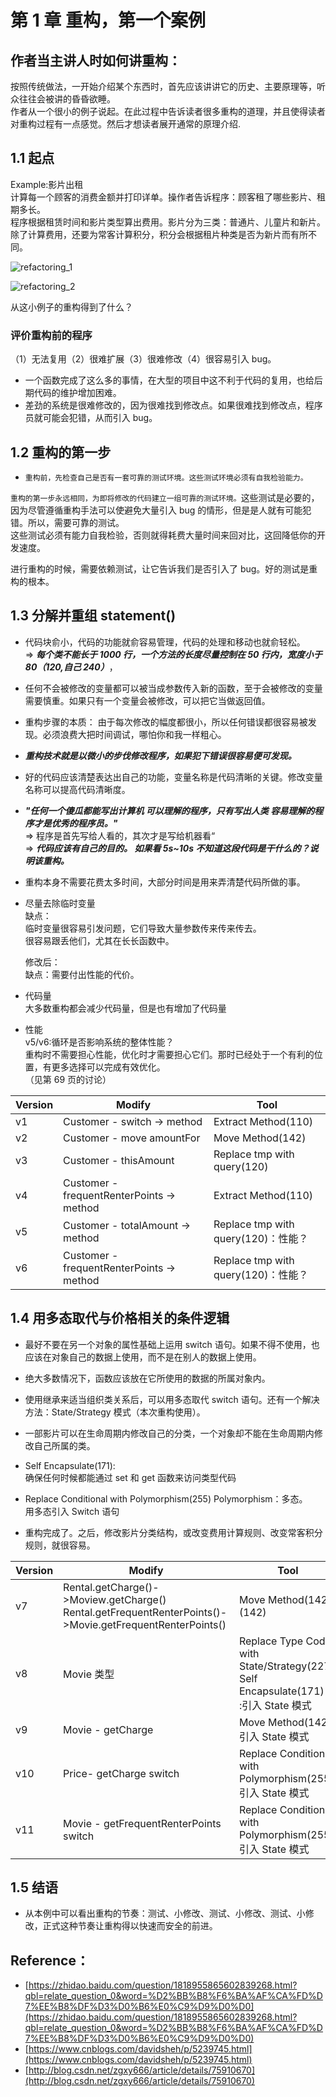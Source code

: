 # 第 1 章 重构，第一个案例

## 作者当主讲人时如何讲重构：

按照传统做法，一开始介绍某个东西时，首先应该讲讲它的历史、主要原理等，听众往往会被讲的昏昏欲睡。  
作者从一个很小的例子说起。在此过程中告诉读者很多重构的道理，并且使得读者对重构过程有一点感觉。然后才想读者展开通常的原理介绍.

## 1.1 起点

Example:影片出租  
计算每一个顾客的消费金额并打印详单。操作者告诉程序：顾客租了哪些影片、租期多长。  
程序根据租赁时间和影片类型算出费用。影片分为三类：普通片、儿童片和新片。  
除了计算费用，还要为常客计算积分，积分会根据租片种类是否为新片而有所不同。

![refactoring_1](https://yingvickycao.github.io/img/refactoring_1.jpg)

![refactoring_2](https://yingvickycao.github.io/img/refactoring_2.jpg)

从这小例子的重构得到了什么？

### 评价重构前的程序

（1）无法复用（2）很难扩展（3）很难修改（4）很容易引入 bug。

- 一个函数完成了这么多的事情，在大型的项目中这不利于代码的复用，也给后期代码的维护增加困难。
- 差劲的系统是很难修改的，因为很难找到修改点。如果很难找到修改点，程序员就可能会犯错，从而引入 bug。

## 1.2 重构的第一步

- `重构前，先检查自己是否有一套可靠的测试环境。这些测试环境必须有自我检验能力。`

`重构的第一步永远相同，为即将修改的代码建立一组可靠的测试环境。`这些测试是必要的，因为尽管遵循重构手法可以使避免大量引入 bug 的情形，但是是人就有可能犯错。所以，需要可靠的测试。  
这些测试必须有能力自我检验，否则就得耗费大量时间来回对比，这回降低你的开发速度。

进行重构的时候，需要依赖测试，让它告诉我们是否引入了 bug。好的测试是重构的根本。

## 1.3 分解并重组 statement()

- 代码块俞小，代码的功能就俞容易管理，代码的处理和移动也就俞轻松。  
  => **_每个类不能长于 1000 行，一个方法的长度尽量控制在 50 行内，宽度小于 80（120,自己 240）_**，
- 任何不会被修改的变量都可以被当成参数传入新的函数，至于会被修改的变量需要慎重。如果只有一个变量会被修改，可以把它当做返回值。

- 重构步骤的本质： 由于每次修改的幅度都很小，所以任何错误都很容易被发现。必须浪费大把时间调试，哪怕你和我一样粗心。
- **_重构技术就是以微小的步伐修改程序，如果犯下错误很容易便可发现。_**
- 好的代码应该清楚表达出自己的功能，变量名称是代码清晰的关键。修改变量名称可以提高代码清晰度。

- **_"任何一个傻瓜都能写出计算机 可以理解的程序，只有写出人类 容易理解的程序才是优秀的程序员。"_**  
  => 程序是首先写给人看的，其次才是写给机器看“  
  => **_代码应该有自己的目的。 如果看 5s~10s 不知道这段代码是干什么的？说明该重构。_**

- 重构本身不需要花费太多时间，大部分时间是用来弄清楚代码所做的事。

- 尽量去除临时变量  
  缺点：  
  临时变量很容易引发问题，它们导致大量参数传来传来传去。  
  很容易跟丢他们，尤其在长长函数中。

  修改后：  
  缺点：需要付出性能的代价。

- 代码量  
  大多数重构都会减少代码量，但是也有增加了代码量

- 性能  
   v5/v6:循环是否影响系统的整体性能？  
   重构时不需要担心性能，优化时才需要担心它们。那时已经处于一个有利的位置，有更多选择可以完成有效优化。  
  （见第 69 页的讨论）

| Version | Modify                                    | Tool                                |
| ------- | ----------------------------------------- | ----------------------------------- |
| v1      | Customer - switch -> method               | Extract Method(110)                 |
| v2      | Customer - move amountFor                 | Move Method(142)                    |
| v3      | Customer - thisAmount                     | Replace tmp with query(120)         |
| v4      | Customer - frequentRenterPoints -> method | Extract Method(110)                 |
| v5      | Customer - totalAmount -> method          | Replace tmp with query(120)：性能？ |
| v6      | Customer - frequentRenterPoints -> method | Replace tmp with query(120)：性能？ |

## 1.4 用多态取代与价格相关的条件逻辑

- 最好不要在另一个对象的属性基础上运用 switch 语句。如果不得不使用，也应该在对象自己的数据上使用，而不是在别人的数据上使用。
- 绝大多数情况下，函数应该放在它所使用的数据的所属对象内。
- 使用继承来适当组织类关系后，可以用多态取代 switch 语句。还有一个解决方法：State/Strategy 模式（本次重构使用）。
- 一部影片可以在生命周期内修改自己的分类，一个对象却不能在生命周期内修改自己所属的类。

- Self Encapsulate(171):  
  确保任何时候都能通过 set 和 get 函数来访问类型代码
- Replace Conditional with Polymorphism(255)
  Polymorphism：多态。  
  用多态引入 Switch 语句
- 重构完成了。之后，修改影片分类结构，或改变费用计算规则、改变常客积分规则，就很容易。

| Version | Modify                                                                                                       | Tool                                                                                        |
| ------- | ------------------------------------------------------------------------------------------------------------ | ------------------------------------------------------------------------------------------- |
| v7      | Rental.getCharge()->Moview.getCharge()<br/>Rental.getFrequentRenterPoints()->Movie.getFrequentRenterPoints() | Move Method(142)(142)                                                                       |
| v8      | Movie 类型                                                                                                   | Replace Type Code with State/Strategy(227)<br/> Self Encapsulate(171) <br/>:引入 State 模式 |
| v9      | Movie - getCharge                                                                                            | Move Method(142):引入 State 模式                                                            |
| v10     | Price- getCharge switch                                                                                      | Replace Conditional with Polymorphism(255):引入 State 模式                                  |
| v11     | Movie - getFrequentRenterPoints switch                                                                       | Replace Conditional with Polymorphism(255):引入 State 模式                                  |

## 1.5 结语

- 从本例中可以看出重构的节奏：测试、小修改、测试、小修改、测试、小修改，正式这种节奏让重构得以快速而安全的前进。

## Reference：

- [https://zhidao.baidu.com/question/1818955865602839268.html?qbl=relate_question_0&word=%D2%BB%B8%F6%BA%AF%CA%FD%D7%EE%B8%DF%D3%D0%B6%E0%C9%D9%D0%D0](https://zhidao.baidu.com/question/1818955865602839268.html?qbl=relate_question_0&word=%D2%BB%B8%F6%BA%AF%CA%FD%D7%EE%B8%DF%D3%D0%B6%E0%C9%D9%D0%D0)
- [https://www.cnblogs.com/davidsheh/p/5239745.html](https://www.cnblogs.com/davidsheh/p/5239745.html)
- [http://blog.csdn.net/zgxy666/article/details/75910670](http://blog.csdn.net/zgxy666/article/details/75910670)
